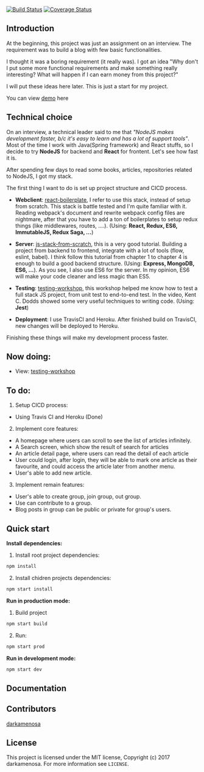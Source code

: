 [![Build Status](https://img.shields.io/travis/darkamenosa/tblog.svg?style=flat-square)](https://travis-ci.org/darkamenosa/tblog)
[![Coverage Status](https://img.shields.io/coveralls/darkamenosa/tblog.svg?style=flat-square)](https://coveralls.io/github/darkamenosa/tblog/darkamenosa/tblog?branch=master)

## Introduction

At the beginning, this project was just an assignment on an interview. The requirement was to build a blog with few basic functionalities.

I thought it was a boring requirement (it really was). I got an idea "Why don't I put some more functional requirements and make something really interesting? What will happen if I can earn money from this project?"

I will put these ideas here later. This is just a start for my project.

You can view [demo](https://darkamenosa-tblog.herokuapp.com/) here

## Technical choice

On an interview, a technical leader said to me that *"NodeJS makes development faster, b/c it's easy to learn and has a lot of support tools"*. Most of the time I work with Java(Spring framework) and React stuffs, so I decide to try **NodeJS** for backend and **React** for frontent. Let's see how fast it is.

After spending few days to read some books, articles, repositories related to NodeJS, I got my stack.

The first thing I want to do is set up project structure and CICD process. 

- **Webclient**: [react-boilerplate](https://github.com/react-boilerplate/react-boilerplate), I refer to use this stack, instead of setup from scratch. This stack is battle tested and I'm quite familiar with it. Reading webpack's document and rewrite webpack config files are nightmare, after that you have to add a ton of boilerplates to setup redux things (like middlewares, routes, ....). (Using: **React, Redux, ES6, ImmutableJS, Redux Saga, ...**)


- **Server**: [js-stack-from-scratch](https://github.com/verekia/js-stack-from-scratch), this is a very good tutorial. Building a project from backend to frontend, integrate with a lot of tools (flow, eslint, babel). I think follow this tutorial from chapter 1 to chapter 4 is enough to build a good backend structure. (Using: **Express, MongoDB, ES6, ...**). As you see, I also use ES6 for the server. In my opinion, ES6 will make your code cleaner and less magic than ES5.

- **Testing**: [testing-workshop](https://github.com/kentcdodds/testing-workshop), this workshop helped me know how to test a full stack JS project, from unit test to end-to-end test. In the video, Kent C. Dodds showed some very useful techniques to writing code. (Using: **Jest**)

- **Deployment**: I use TravisCI and Heroku. After finished build on TravisCI, new changes will be deployed to Heroku.

Finishing these things will make my development process faster.


## Now doing:

- View: [testing-workshop](https://github.com/kentcdodds/testing-workshop)

## To do:

1. Setup CICD process:

- Using Travis CI and Heroku (Done)

2. Implement core features:

- A homepage where users can scroll to see the list of articles infinitely.
- A Search screen, which show the result of search for articles
- An article detail page, where users can read the detail of each article
- User could login, after login, they will be able to mark one article as their favourite, and could access the article later from another menu.
- User's able to add new article.


3. Implement remain features:
    
- User's able to create group, join group, out group.
- Use can contribute to a group. 
- Blog posts in group can be public or private for group's users.

## Quick start

**Install dependencies:** 

1. Install root project dependencies:
```js
npm install
```
2. Install chidren projects dependencies:

```js
npm start install
```

**Run in production mode:**

1. Build project
```js
npm start build
```

2. Run: 
```js 
npm start prod
```

**Run in development mode:**
```js
npm start dev
```


## Documentation

## Contributors

[darkamenosa](https://github.com/darkamenosa/)

## License

This project is licensed under the MIT license, Copyright (c) 2017 darkamenosa. 
For more information see `LICENSE`.
